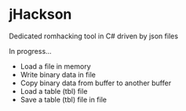 # jHackson
Dedicated romhacking tool in C# driven by json files

In progress...

- Load a file in memory
- Write binary data in file
- Copy binary data from buffer to another buffer
- Load a table (tbl) file
- Save a table (tbl) file in file
